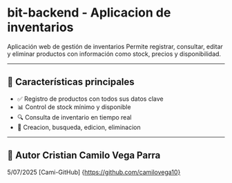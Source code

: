 # bit-backend - Aplicacion de inventarios

Aplicación web de gestión de inventarios Permite registrar, consultar, editar y eliminar productos con información como stock, precios y disponibilidad.

---

## 🚀 Características principales

- ✅ Registro de productos con todos sus datos clave
- 📊 Control de stock mínimo y disponible
- 🔍 Consulta de inventario en tiempo real
- 📝 Creacion, busqueda, edicion, eliminacion 

---

## 📂 Autor Cristian Camilo Vega Parra
5/07/2025 [Cami-GitHub] {https://github.com/camilovega10}